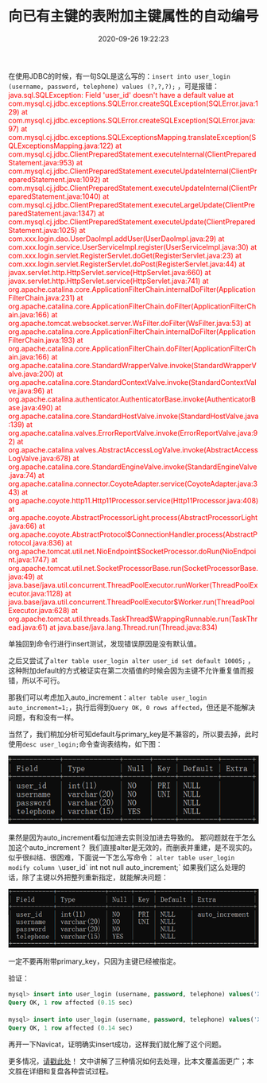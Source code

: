 ﻿---
title: 向已有主键的表附加主键属性的自动编号
date: 2020-09-26 19:22:23
summary: 本文分享向已有主键的表附加主键属性的自动编号的经验。
tags:
- MySQL
- 数据库系统
categories:
- 开发技术
---

在使用JDBC的时候，有一句SQL是这么写的：`insert into user_login (username, password, telephone) values (?,?,?);` ，可是报错：
<font color="red">java.sql.SQLException: Field 'user_id' doesn't have a default value
  at com.mysql.cj.jdbc.exceptions.SQLError.createSQLException(SQLError.java:129)
  at com.mysql.cj.jdbc.exceptions.SQLError.createSQLException(SQLError.java:97)
  at com.mysql.cj.jdbc.exceptions.SQLExceptionsMapping.translateException(SQLExceptionsMapping.java:122)
  at com.mysql.cj.jdbc.ClientPreparedStatement.executeInternal(ClientPreparedStatement.java:953)
  at com.mysql.cj.jdbc.ClientPreparedStatement.executeUpdateInternal(ClientPreparedStatement.java:1092)
  at com.mysql.cj.jdbc.ClientPreparedStatement.executeUpdateInternal(ClientPreparedStatement.java:1040)
  at com.mysql.cj.jdbc.ClientPreparedStatement.executeLargeUpdate(ClientPreparedStatement.java:1347)
  at com.mysql.cj.jdbc.ClientPreparedStatement.executeUpdate(ClientPreparedStatement.java:1025)
  at com.xxx.login.dao.UserDaoImpl.addUser(UserDaoImpl.java:29)
  at com.xxx.login.service.UserServiceImpl.register(UserServiceImpl.java:30)
  at com.xxx.login.servlet.RegisterServlet.doGet(RegisterServlet.java:23)
  at com.xxx.login.servlet.RegisterServlet.doPost(RegisterServlet.java:44)
  at javax.servlet.http.HttpServlet.service(HttpServlet.java:660)
  at javax.servlet.http.HttpServlet.service(HttpServlet.java:741)
  at org.apache.catalina.core.ApplicationFilterChain.internalDoFilter(ApplicationFilterChain.java:231)
  at org.apache.catalina.core.ApplicationFilterChain.doFilter(ApplicationFilterChain.java:166)
  at org.apache.tomcat.websocket.server.WsFilter.doFilter(WsFilter.java:53)
  at org.apache.catalina.core.ApplicationFilterChain.internalDoFilter(ApplicationFilterChain.java:193)
  at org.apache.catalina.core.ApplicationFilterChain.doFilter(ApplicationFilterChain.java:166)
  at org.apache.catalina.core.StandardWrapperValve.invoke(StandardWrapperValve.java:200)
  at org.apache.catalina.core.StandardContextValve.invoke(StandardContextValve.java:96)
  at org.apache.catalina.authenticator.AuthenticatorBase.invoke(AuthenticatorBase.java:490)
  at org.apache.catalina.core.StandardHostValve.invoke(StandardHostValve.java:139)
  at org.apache.catalina.valves.ErrorReportValve.invoke(ErrorReportValve.java:92)
  at org.apache.catalina.valves.AbstractAccessLogValve.invoke(AbstractAccessLogValve.java:678)
  at org.apache.catalina.core.StandardEngineValve.invoke(StandardEngineValve.java:74)
  at org.apache.catalina.connector.CoyoteAdapter.service(CoyoteAdapter.java:343)
  at org.apache.coyote.http11.Http11Processor.service(Http11Processor.java:408)
  at org.apache.coyote.AbstractProcessorLight.process(AbstractProcessorLight.java:66)
  at org.apache.coyote.AbstractProtocol\$ConnectionHandler.process(AbstractProtocol.java:836)
  at org.apache.tomcat.util.net.NioEndpoint\$SocketProcessor.doRun(NioEndpoint.java:1747)
  at org.apache.tomcat.util.net.SocketProcessorBase.run(SocketProcessorBase.java:49)
  at java.base/java.util.concurrent.ThreadPoolExecutor.runWorker(ThreadPoolExecutor.java:1128)
  at java.base/java.util.concurrent.ThreadPoolExecutor\$Worker.run(ThreadPoolExecutor.java:628)
  at org.apache.tomcat.util.threads.TaskThread\$WrappingRunnable.run(TaskThread.java:61)
  at java.base/java.lang.Thread.run(Thread.java:834)</font>

单独回到命令行进行insert测试，发现错误原因是没有默认值。

之后又尝试了`alter table user_login alter user_id set default 10005;` ，这种附加default的方式被证实在第二次插值的时候会因为主键不允许重复值而报错，所以不可行。

那我们可以考虑加入auto_increment：`alter table user_login auto_increment=1;`，执行后得到`Query OK, 0 rows affected`，但还是不能解决问题，有和没有一样。

当然了，我们稍加分析可知default与primary_key是不兼容的，所以要去掉，此时使用`desc user_login;`命令查询表结构，如下图：

![](../../../images/软件开发/MySQL/向已有主键的表附加主键属性的自动编号/1.png)

果然是因为auto_increment看似加进去实则没加进去导致的。
那问题就在于怎么加这个auto_increment？
我们直接alter是无效的，而删表并重建，是不现实的。
似乎很纠结、很困难，下面说一下怎么写命令：
`alter table user_login modify column \`user_id\` int not null auto_increment;`
如果我们这么处理的话，除了主键以外把整列重新指定，就能解决问题：

![](../../../images/软件开发/MySQL/向已有主键的表附加主键属性的自动编号/2.png)

一定不要再附带primary_key，只因为主键已经被指定。

验证：

```sql
mysql> insert into user_login (username, password, telephone) values('XiaoLaJiao', '12123', '12123');
Query OK, 1 row affected (0.15 sec)

mysql> insert into user_login (username, password, telephone) values('XiaoCaiJi', '12123', '12123');
Query OK, 1 row affected (0.14 sec)
```

再开一下Navicat，证明确实insert成功，这样我们就化解了这个问题。

更多情况，[请戳此处](https://blog.csdn.net/plg17/article/details/86748086)！
文中讲解了三种情况如何去处理，比本文覆盖面更广；本文胜在详细和复盘各种尝试过程。
